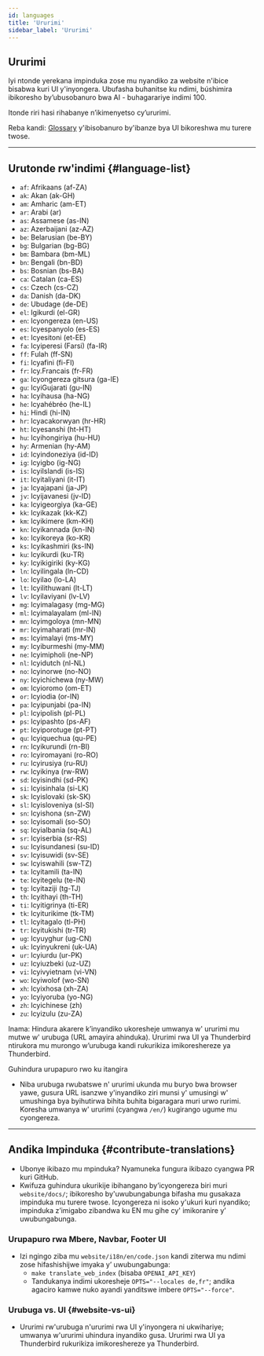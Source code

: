 ```yaml
---
id: languages
title: 'Ururimi'
sidebar_label: 'Ururimi'
---
```


## Ururimi

Iyi ntonde yerekana impinduka zose mu nyandiko za website n'ibice bisabwa kuri UI y'inyongera. Ubufasha buhanitse ku ndimi, búshimira ibikoresho by’ubusobanuro bwa AI - buhagarariye indimi 100.

Itonde riri hasi rihabanye n’ikimenyetso cy’ururimi.

Reba kandi: [Glossary](glossary) y'ibisobanuro by'ibanze bya UI bikoreshwa mu turere twose.

---

## Urutonde rw'indimi {#language-list}

- `af`: Afrikaans (af-ZA)
- `ak`: Akan (ak-GH)
- `am`: Amharic (am-ET)
- `ar`: Arabi (ar)
- `as`: Assamese (as-IN)
- `az`: Azerbaijani (az-AZ)
- `be`: Belarusian (be-BY)
- `bg`: Bulgarian (bg-BG)
- `bm`: Bambara (bm-ML)
- `bn`: Bengali (bn-BD)
- `bs`: Bosnian (bs-BA)
- `ca`: Catalan (ca-ES)
- `cs`: Czech (cs-CZ)
- `da`: Danish (da-DK)
- `de`: Ubudage (de-DE)
- `el`: Igikurdi (el-GR)
- `en`: Icyongereza (en-US)
- `es`: Icyespanyolo (es-ES)
- `et`: Icyesitoni (et-EE)
- `fa`: Icyiperesi (Farsi) (fa-IR)
- `ff`: Fulah (ff-SN)
- `fi`: Icyafini (fi-FI)
- `fr`: Icy.Francais (fr-FR)
- `ga`: Icyongereza gitsura (ga-IE)
- `gu`: IcyiGujarati (gu-IN)
- `ha`: Icyihausa (ha-NG)
- `he`: Icyahébréo (he-IL)
- `hi`: Hindi (hi-IN)
- `hr`: Icyacakorwyan (hr-HR)
- `ht`: Icyesanshi (ht-HT)
- `hu`: Icyihongiriya (hu-HU)
- `hy`: Armenian (hy-AM)
- `id`: Icyindoneziya (id-ID)
- `ig`: Icyigbo (ig-NG)
- `is`: IcyiIslandi (is-IS)
- `it`: Icyitaliyani (it-IT)
- `ja`: Icyajapani (ja-JP)
- `jv`: Icyijavanesi (jv-ID)
- `ka`: Icyigeorgiya (ka-GE)
- `kk`: Icyikazak (kk-KZ)
- `km`: Icyikimere (km-KH)
- `kn`: Icyikannada (kn-IN)
- `ko`: Icyikoreya (ko-KR)
- `ks`: Icyikashmiri (ks-IN)
- `ku`: Icyikurdi (ku-TR)
- `ky`: Icyikigiriki (ky-KG)
- `ln`: Icyilingala (ln-CD)
- `lo`: Icyilao (lo-LA)
- `lt`: Icyilithuwani (lt-LT)
- `lv`: Icyilaviyani (lv-LV)
- `mg`: Icyimalagasy (mg-MG)
- `ml`: Icyimalayalam (ml-IN)
- `mn`: Icyimgoloya (mn-MN)
- `mr`: Icyimaharati (mr-IN)
- `ms`: Icyimalayi (ms-MY)
- `my`: Icyiburmeshi (my-MM)
- `ne`: Icyimipholi (ne-NP)
- `nl`: Icyidutch (nl-NL)
- `no`: Icyinorwe (no-NO)
- `ny`: Icyichichewa (ny-MW)
- `om`: Icyioromo (om-ET)
- `or`: Icyiodia (or-IN)
- `pa`: Icyipunjabi (pa-IN)
- `pl`: Icyipolish (pl-PL)
- `ps`: Icyipashto (ps-AF)
- `pt`: Icyiporotuge (pt-PT)
- `qu`: Icyiquechua (qu-PE)
- `rn`: Icyikurundi (rn-BI)
- `ro`: Icyiromayani (ro-RO)
- `ru`: Icyirusiya (ru-RU)
- `rw`: Icyikinya (rw-RW)
- `sd`: Icyisindhi (sd-PK)
- `si`: Icyisinhala (si-LK)
- `sk`: Icyislovaki (sk-SK)
- `sl`: Icyisloveniya (sl-SI)
- `sn`: Icyishona (sn-ZW)
- `so`: Icyisomali (so-SO)
- `sq`: Icyialbania (sq-AL)
- `sr`: Icyiserbia (sr-RS)
- `su`: Icyisundanesi (su-ID)
- `sv`: Icyisuwidi (sv-SE)
- `sw`: Icyiswahili (sw-TZ)
- `ta`: Icyitamili (ta-IN)
- `te`: Icyitegelu (te-IN)
- `tg`: Icyitaziji (tg-TJ)
- `th`: Icyithayi (th-TH)
- `ti`: Icyitigrinya (ti-ER)
- `tk`: Icyiturikime (tk-TM)
- `tl`: Icyitagalo (tl-PH)
- `tr`: Icyitukishi (tr-TR)
- `ug`: Icyuyghur (ug-CN)
- `uk`: Icyinyukreni (uk-UA)
- `ur`: Icyiurdu (ur-PK)
- `uz`: Icyiuzbeki (uz-UZ)
- `vi`: Icyivyietnam (vi-VN)
- `wo`: Icyiwolof (wo-SN)
- `xh`: Icyixhosa (xh-ZA)
- `yo`: Icyiyoruba (yo-NG)
- `zh`: Icyichinese (zh)
- `zu`: Icyizulu (zu-ZA)

Inama: Hindura akarere k’inyandiko ukoresheje umwanya w' ururimi mu mutwe w' urubuga (URL amayira ahinduka). Ururimi rwa UI ya Thunderbird ntirukora mu murongo w’urubuga kandi rukurikiza imikoreshereze ya Thunderbird.

Guhindura urupapuro rwo ku itangira

- Niba urubuga rwubatswe n' ururimi ukunda mu buryo bwa browser yawe, gusura URL isanzwe y'inyandiko ziri munsi y' umusingi w' umushinga bya byihutirwa bihita buhita bigaragara muri urwo rurimi. Koresha umwanya w' ururimi (cyangwa `/en/`) kugirango ugume mu cyongereza.

---

## Andika Impinduka {#contribute-translations}

- Ubonye ikibazo mu mpinduka? Nyamuneka fungura ikibazo cyangwa PR kuri GitHub.
- Kwifuza guhindura ukurikije ibihangano by’icyongereza biri muri `website/docs/`; ibikoresho by'uwubungabunga bifasha mu gusakaza impinduka mu turere twose. Icyongereza ni isoko y'ukuri kuri nyandiko; impinduka z’imigabo zibandwa ku EN mu gihe cy' imikoranire y’ uwubungabunga.

### Urupapuro rwa Mbere, Navbar, Footer UI

- Izi ngingo ziba mu `website/i18n/en/code.json` kandi ziterwa mu ndimi zose hifashishijwe imyaka y’ uwubungabunga:
  - `make translate_web_index` (bisaba `OPENAI_API_KEY`)
  - Tandukanya indimi ukoresheje `OPTS="--locales de,fr"`; andika agaciro kamwe nuko ayandi yanditswe imbere `OPTS="--force"`.

### Urubuga vs. UI {#website-vs-ui}

- Ururimi rw'urubuga n'ururimi rwa UI y'inyongera ni ukwihariye; umwanya w'ururimi uhindura inyandiko gusa. Ururimi rwa UI ya Thunderbird rukurikiza imikoreshereze ya Thunderbird.
